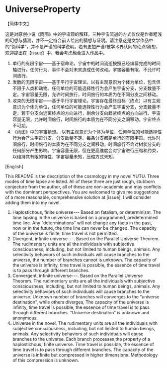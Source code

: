 # UniverseProperty
【简体中文】

这是对原创小说《雨图》中的宇宙观的解释，三种宇宙流逝的方式仅仅是作者粗浅的幻想与猜测，并不一定符合前人给出的猜想与证明。请注意这是文学作品中的“伪科学”，并不是严谨的科学说明。若有更加严谨/被学术界认同的论点/猜想，欢迎提出在【issue】中，我会考虑融合进入作品中。

1.	单行的有限宇宙——基于宿命论。宇宙中的时间流逝按照已经编纂完成的时间轴进行，任何行为、事件不会对未来造成任何改动。宇宙容量有限，不允许时间旅行。
2.	发散的无限宇宙——基于平行宇宙理论。以有主观意识为个体为单位，包含但不限于人类和动物。任何单位的可能选择性行为会产生宇宙分支，分支数量不定。宇宙容量无限，允许时间旅行，时间旅行的本质为在不同分支之间移动。
3.	收束的无限宇宙——基于平行宇宙理论。宇宙存在最终目标（终点）以有主观意识为个体为单位，任何单位的可能选择性行为会产生宇宙分支，分支数量不定，若干分支向远离终点的方向进行，剩余分支向趋紧终点的方向进行。宇宙容量无限，允许时间旅行，时间旅行的本质为在不同分支之间移动。宇宙终点不可期。
4.	《雨图》中的宇宙猜想。
以有主观意识为个体为单位，任何单位的可能选择性行为会产生宇宙分支，分支数量不定。每条分支都是单行的有限宇宙。允许时间旅行，时间旅行的本质为在不同分支之间移动，时间旅行不会对树状分支的任何部分产生影响。宇宙容量无限，但在更高维度会对宇宙进行压缩和约束，以维持其有限的特性，宇宙容量未知，压缩方式未知。

[English]

This README is the description of the cosmology in my novel YUTU. Three modes of time lapse are listed. All of these three are just rough, stubborn conjecture from the author, all of these are non-academic and may conflicts with the dominant perspectives. You are welcomed to give me suggestions of a more reasonable, comprehensive solution at [issue], I will consider adding them into my novel.

1.	Haplostichous, finite universe--- Based on fatalism, or determinism. The time lapsing in the universe is based on a programmed, predetermined time line. Any “determinations” will not change any facts in the past, now or in the future, the time line can never be changed. The capacity of the universe is finite, time travel is not permitted.
2.	Divergent, infinite universe---. Based on the Parallel Universe Theorem. The rudimentary units are all the individuals with subjective consciousness, including, but not limited to human beings, animals. Any selectivity behaviors of such individuals will cause branches to the universe, the number of branches cannot is unknown. The capacity of the universe is infinity, time travel is possible, the essence of time travel is to pass through different branches.
3.	Convergent, infinite universe---. Based on the Parallel Universe Theorem. The rudimentary units are all the individuals with subjective consciousness, including, but not limited to human beings, animals. Any selectivity behaviors of such individuals will cause branches to the universe. Unknown number of branches will converges to the “universe destination”, while others diverges, The capacity of the universe is infinity, time travel is possible, the essence of time travel is to pass through different branches. “Universe destination” is unknown and anonymous.
4.	Universe in the novel. 
The rudimentary units are all the individuals with subjective consciousness, including, but not limited to human beings, animals. Any selectivity behaviors of such individuals will cause branches to the universe. Each branch processes the property of a haplostichous, finite universe. Time travel is possible, the essence of time travel is to pass through different branches. The capacity of the universe is infinite but compressed in higher dimensions. Methodology of this compression is unknown. 

